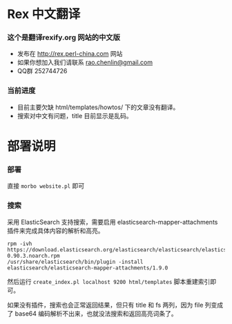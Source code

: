 Rex 中文翻译
==============

### 这个是翻译rexify.org 网站的中文版

*   发布在 <http://rex.perl-china.com> 网站
*   如果你想加入我们请联系 <rao.chenlin@gmail.com>
*   QQ群 252744726

### 当前进度

* 目前主要欠缺 html/templates/howtos/ 下的文章没有翻译。
* 搜索对中文有问题，title 目前显示是乱码。


部署说明
==============

### 部署

直接 `morbo website.pl` 即可

### 搜索

采用 ElasticSearch 支持搜索，需要启用 elasticsearch-mapper-attachments 插件来完成具体内容的解析和高亮。

    rpm -ivh https://download.elasticsearch.org/elasticsearch/elasticsearch/elasticsearch-0.90.3.noarch.rpm
    /usr/share/elasticsearch/bin/plugin -install elasticsearch/elasticsearch-mapper-attachments/1.9.0

然后运行 `create_index.pl localhost 9200 html/templates` 脚本重建索引即可。

如果没有插件，搜索也会正常返回结果，但只有 title 和 fs 两列，因为 file 列变成了 base64 编码解析不出来，也就没法搜索和返回高亮词条了。
